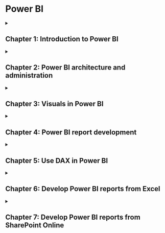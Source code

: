 # Power BI

<details>
  <summary>
    <h2>Chapter 1: Introduction to Power BI</h2>
  </summary>

  ### Skills review

  <ul>
    <li>Business Intelligence (BI).</li>
    <li>How Power BI effectively streamlines organizational growth.</li>
    <li>Features of Power BI.</li>
    <li>Power BI platforms and licensing models.</li>
    <li>Procedures for setting up Power BI service, Power BI Desktop, and Power BI for mobile devices.</li>
    <li>The procedure for building a dashboard in Power BI.</li>
  </ul>

  <br>
  
  ### Case Study

  #### Consider a large finance company in which an IT project manager is charged with deciding which version of Power BI to adopt. Here’s the scenario:

  <ul>
    <li>The finance organization has millions of row of data.</li>
    <li>Thousands of new rows are added to the database erery hour.</li>
    <li>Employees have various roles, according to their professions.</li>
    <li>Some employees act only as end user, viewing reports containing this data.</li>
    <li>Some employees are analysts and require the ability to share Power BI dashboards.</li>
    <li>Some employees focus on high-precision data to improve their understanding of perfomance</li>
    <li>The finance company wants to set up an on-premises environment within the organization.</li>
  </ul>

  #### Based on these points, decide whether the finance company should select the Power BI Pro version or the Premium package.

  #### Resposta: Devido à grande quantidade de volume de dados, da necessidade de atualizações constantes dos registros dentro do banco de dados, do controle de acesso aos painéis digitais e demanda para o alto desempenho, essa organização deve selecionar o pacote Power BI premium. Com esse pacote, ela será capaz de ter sua demandas minimanente atendidas sem necessidade de adaptaçãoes indesejadas em vistas de reduzir custos no curto prazo ao escolher o pacote Power BI Pro.

  #### Answer: Due to the large amount of data, the need of continuous updates in the database, the handling of dashboards by multiple and different users, the demand for high-perfomance system, this company should select the premium package. Thereby, it will be able to perform its daily tasks without major hassles, with no need to downgrade the service in order to save a buck by selecting the pro package.

  <br>
  
  ### Practice questions

  <ol>
    <li>What is the difference between Power BI Pro and Power BI Premium</li>
    <li>What services does Power BI support?</li>
    <li>Describe the natural query processing capabilities in Power BI.</li>
    <li>What Power BI feature supports an on-premises environment?</li>
    <li>What is Power BI Report Server?</li>
    <li>What is Power Bi Embedded?</li>
    <li>What kind of license do you need to share your Power BI dashboard with other team members?</li>
    <li>Why are visuals used in Power BI Desktop?</li>
    <li>How do you set up Power BI Desktop</li>
    <li>How do you set up a dynamic dashboard in Power BI.</li>
  </ol>

  ### Answers

  <ol>
    <li>The premium package expand the capabilites of the pro pacakage like: more updates per day, near-infinite cloud storage, even higher capacity, more security and embebbed reports in external applications.</li>
    <li>Customization, up to 70 data sources, sharing reports, report server, 10 GB storage per user, up to 1 million new rows per hour, to name a few.</li>
    <li>It is the be able to understand a phrase in plain text (like english) and use it to convert the query in commands and perform the query made by the user accordingly.</li>
    <li>Power BI Report Server.</li>
    <li>It is a feature of Power Bi responsible for gather internal data of the organization for its own use in order to others members within the organization, in different levels, being able to analyse, insert e modify the data concerning their activities, to be shown in reports. And thus, improve the comunication between they and the understanding about how this microsystem works.</li>
    <li></li>
    <li></li>
    <li></li>
    <li></li>
    <li></li>
  </ol>

</details>

<details>
  <summary>
    <h2>Chapter 2: Power BI architecture and administration</h2>
  </summary>

</details>

<details>
  <summary>
    <h2>Chapter 3: Visuals in Power BI</h2>
  </summary>

</details>

<details>
  <summary>
    <h2>Chapter 4: Power BI report development</h2>
  </summary>

</details>

<details>
  <summary>
    <h2>Chapter 5: Use DAX in Power BI</h2>
  </summary>

</details>

<details>
  <summary>
    <h2>Chapter 6: Develop Power BI reports from Excel</h2>
  </summary>

</details>

<details>
  <summary>
    <h2>Chapter 7: Develop Power BI reports from SharePoint Online</h2>
  </summary>

</details>
